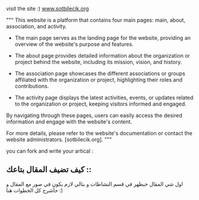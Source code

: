 visit the site :)  www.sotbilecik.org

"""
This website is a platform that contains four main pages: main, about, association, and activity.

- The main page serves as the landing page for the website, providing an overview of the website's purpose and features.

- The about page provides detailed information about the organization or project behind the website, including its mission, vision, and history.

- The association page showcases the different associations or groups affiliated with the organization or project, highlighting their roles and contributions.

- The activity page displays the latest activities, events, or updates related to the organization or project, keeping visitors informed and engaged.

By navigating through these pages, users can easily access the desired information and engage with the website's content.

For more details, please refer to the website's documentation or contact the website administrators. [sotbilecik.org].
"""

you can fork and write your artical :


## كيف تضيف المقال بتاعك ::
اول شي المقال حيظهر في قسم النشاطات و بتالي لازم يكون في صور مع المقال و حأشرح كل الخطوات هنا :)

